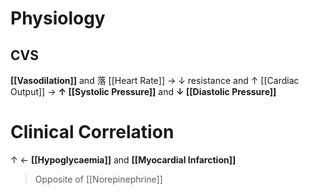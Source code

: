 # Physiology
## CVS
**[[Vasodilation]]** and 落 [[Heart Rate]] → ↓ resistance and ↑ [[Cardiac Output]] → **↑ [[Systolic Pressure]]** and **↓ [[Diastolic Pressure]]**

# Clinical Correlation
↑ ← **[[Hypoglycaemia]]** and **[[Myocardial Infarction]]**
> Opposite of [[Norepinephrine]]